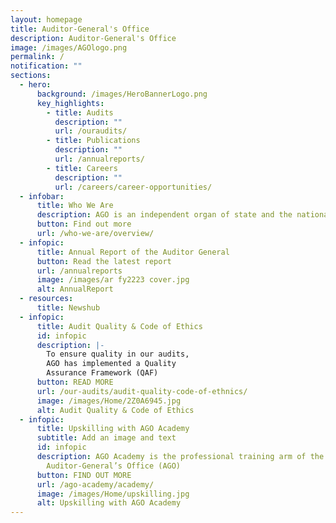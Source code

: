 ```yaml
---
layout: homepage
title: Auditor-General's Office
description: Auditor-General's Office
image: /images/AGOlogo.png
permalink: /
notification: ""
sections:
  - hero:
      background: /images/HeroBannerLogo.png
      key_highlights:
        - title: Audits
          description: ""
          url: /ouraudits/
        - title: Publications
          description: ""
          url: /annualreports/
        - title: Careers
          description: ""
          url: /careers/career-opportunities/
  - infobar:
      title: Who We Are
      description: AGO is an independent organ of state and the national auditor.
      button: Find out more
      url: /who-we-are/overview/
  - infopic:
      title: Annual Report of the Auditor General
      button: Read the latest report
      url: /annualreports
      image: /images/ar fy2223 cover.jpg
      alt: AnnualReport
  - resources:
      title: Newshub
  - infopic:
      title: Audit Quality & Code of Ethics
      id: infopic
      description: |-
        To ensure quality in our audits, 
        AGO has implemented a Quality 
        Assurance Framework (QAF)
      button: READ MORE
      url: /our-audits/audit-quality-code-of-ethnics/
      image: /images/Home/2Z0A6945.jpg
      alt: Audit Quality & Code of Ethics
  - infopic:
      title: Upskilling with AGO Academy
      subtitle: Add an image and text
      id: infopic
      description: AGO Academy is the professional training arm of the
        Auditor-General’s Office (AGO)
      button: FIND OUT MORE
      url: /ago-academy/academy/
      image: /images/Home/upskilling.jpg
      alt: Upskilling with AGO Academy
---
```

